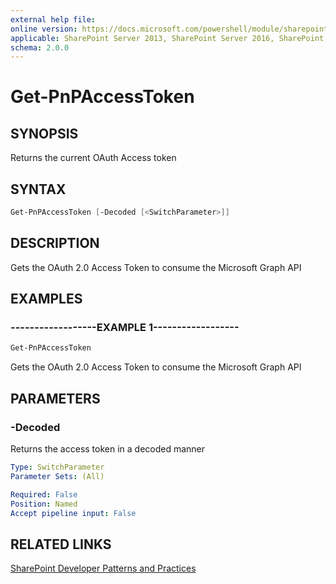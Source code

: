 ```yaml
---
external help file:
online version: https://docs.microsoft.com/powershell/module/sharepoint-pnp/get-pnpaccesstoken
applicable: SharePoint Server 2013, SharePoint Server 2016, SharePoint Server 2019, SharePoint Online
schema: 2.0.0
---
```


# Get-PnPAccessToken

## SYNOPSIS
Returns the current OAuth Access token

## SYNTAX

```powershell
Get-PnPAccessToken [-Decoded [<SwitchParameter>]]
```

## DESCRIPTION
Gets the OAuth 2.0 Access Token to consume the Microsoft Graph API

## EXAMPLES

### ------------------EXAMPLE 1------------------
```powershell
Get-PnPAccessToken
```

Gets the OAuth 2.0 Access Token to consume the Microsoft Graph API

## PARAMETERS

### -Decoded
Returns the access token in a decoded manner

```yaml
Type: SwitchParameter
Parameter Sets: (All)

Required: False
Position: Named
Accept pipeline input: False
```

## RELATED LINKS

[SharePoint Developer Patterns and Practices](https://aka.ms/sppnp)
